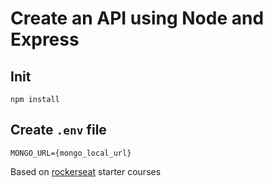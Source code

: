 # Create an API using Node and Express

## Init

```shell
npm install
```

## Create `.env` file

```env
MONGO_URL={mongo_local_url}
```

Based on [rockerseat](https://rocketseat.com.br/) starter courses
